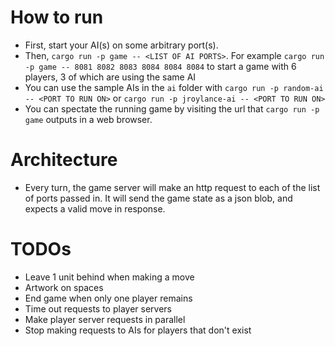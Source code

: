 # How to run

-   First, start your AI(s) on some arbitrary port(s).
-   Then, `cargo run -p game -- <LIST OF AI PORTS>`. For example `cargo run -p game -- 8081 8082 8083 8084 8084 8084` to start a game with 6 players, 3 of which are using the same AI
-   You can use the sample AIs in the `ai` folder with `cargo run -p random-ai -- <PORT TO RUN ON>` or `cargo run -p jroylance-ai -- <PORT TO RUN ON>`
-   You can spectate the running game by visiting the url that `cargo run -p game` outputs in a web browser.

# Architecture

-   Every turn, the game server will make an http request to each of the list of ports passed in. It will send the game state as a json blob, and expects a valid move in response.

# TODOs

-   Leave 1 unit behind when making a move
-   Artwork on spaces
-   End game when only one player remains
-   Time out requests to player servers
-   Make player server requests in parallel
-   Stop making requests to AIs for players that don't exist
